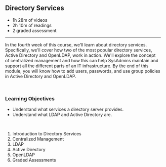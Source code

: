 ## Directory Services

- 1h 28m of videos
- 2h 10m of readings
- 2 graded assessment

<hr>

In the fourth week of this course, we'll learn about directory services. Specifically, we'll cover how two of the most popular directory services, Active Directory and OpenLDAP, work in action. We'll explore the concept of centralized management and how this can help SysAdmins maintain and support all the different parts of an IT infrastructure. By the end of this module, you will know how to add users, passwords, and use group policies in Active Directory and OpenLDAP.

<br>

### Learning Objectives

- Understand what services a directory server provides.
- Understand what LDAP and Active Directory are.

<br>

1. Introduction to Directory Services
2. Centralized Management 
3. LDAP
4. Active Directory
5. OpenLDAP 
6. Graded Assessments
